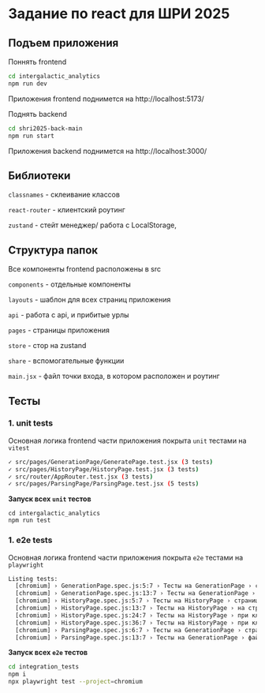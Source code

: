 # Задание по react для ШРИ 2025

## Подъем приложения

Поннять frontend

```bash
cd intergalactic_analytics
npm run dev
```

Приложения frontend поднимется на http://localhost:5173/

Поднять backend

```bash
cd shri2025-back-main
npm run start
```

Приложения backend поднимется на http://localhost:3000/

## Библиотеки

`classnames` - склеивание классов

`react-router` - клиентский роутинг

`zustand` - стейт менеджер/ работа с LocalStorage,

## Структура папок

Все компоненты frontend расположены в src

`components` - отдельные компоненты

`layouts` - шаблон для всех страниц приложения

`api` - работа с api, и прибитые урлы

`pages` - страницы приложения

`store` - стор на zustand

`share` - вспомогательные функции

`main.jsx` - файл точки входа, в котором расположен и роутинг

## Тесты

### 1. unit tests

Основная логика frontend части приложения покрыта `unit` тестами на `vitest`

```bash
✓ src/pages/GenerationPage/GeneratePage.test.jsx (3 tests)
✓ src/pages/HistoryPage/HistoryPage.test.jsx (3 tests)
✓ src/router/AppRouter.test.jsx (3 tests)
✓ src/pages/ParsingPage/ParsingPage.test.jsx (5 tests)
```

**Запуск всех `unit` тестов**

```
cd intergalactic_analytics
npm run test
```

### 1. e2e tests

Основная логика frontend части приложения покрыта `e2e` тестами на `playwright`

```bash
Listing tests:
  [chromium] › GenerationPage.spec.js:5:7 › Тесты на GenerationPage › страница открывается
  [chromium] › GenerationPage.spec.js:13:7 › Тесты на GenerationPage › генерация файла проходит успешно
  [chromium] › HistoryPage.spec.js:5:7 › Тесты на HistoryPage › страница открывается
  [chromium] › HistoryPage.spec.js:13:7 › Тесты на HistoryPage › на страница есть элемент истории
  [chromium] › HistoryPage.spec.js:24:7 › Тесты на HistoryPage › при клике на кнопку очистки история очищается
  [chromium] › HistoryPage.spec.js:36:7 › Тесты на HistoryPage › при клике на элемент истории открывается модалка
  [chromium] › ParsingPage.spec.js:6:7 › Тесты на GenerationPage › страница открывается
  [chromium] › ParsingPage.spec.js:13:7 › Тесты на GenerationPage › файл грузиться и появляются хайлайты
```

**Запуск всех `e2e` тестов**

```bash
cd integration_tests
npm i
npx playwright test --project=chromium
```
